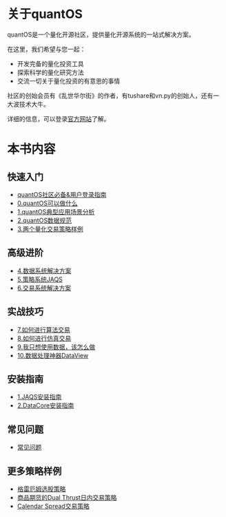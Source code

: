 # 关于quantOS

quantOS是一个量化开源社区，提供量化开源系统的一站式解决方案。

在这里，我们希望与您一起：

* 开发完备的量化投资工具
* 探索科学的量化研究方法
* 交流一切关于量化投资的有意思的事情

社区的创始会员有《乱世华尔街》的作者，有tushare和vn.py的创始人，还有一大波技术大牛。

详细的信息，可以登录[官方网站](http://www.quantos.org)了解。


# 本书内容


## 快速入门

* [quantOS社区必备&用户登录指南](prerequisites.md)
* [0.quantOS可以做什么](0_architect.md)
* [1.quantOS典型应用场景分析](1_usercase.md)
* [2.quantOS数据规范](2_dataspecification.md)
* [3.两个量化交易策略样例](3_strategysample.md)

## 高级进阶

* [4.数据系统解决方案](4_datasolution.md)
* [5.策略系统JAQS](5_jaqs.md)
* [6.交易系统解决方案](6_tradesolution.md)

## 实战技巧

* [7.如何进行算法交易](7_algorithm.md)
* [8.如何进行仿真交易](8_tradesimguide.md)
* [9.我只想使用数据，该怎么做](9_tusharepro.md)
* [10.数据处理神器DataView](https://github.com/quantOS-org/JAQS/blob/master/doc/data_view.md)

## 安装指南

* [1.JAQS安装指南](https://github.com/quantOS-org/JAQS/blob/master/doc/install.md)
* [2.DataCore安装指南](https://github.com/quantOS-org/DataCore/blob/master/doc/install.md)

## 常见问题

* [常见问题](faq/faq.md)

## 更多策略样例

* [格雷厄姆选股策略](samples/graham.md)
* [商品期货的Dual Thrust日内交易策略](samples/dual_thrust.md)
* [Calendar Spread交易策略](samples/calendar_spread.md)
